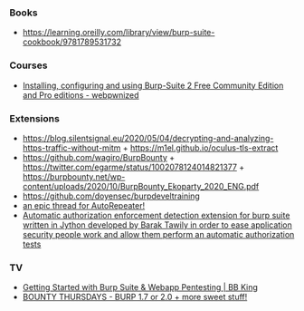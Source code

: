 ### Books

- https://learning.oreilly.com/library/view/burp-suite-cookbook/9781789531732

### Courses

- [Installing, configuring and using Burp-Suite 2 Free Community Edition and Pro editions - webpwnized](https://www.youtube.com/playlist?list=PLZOToVAK85MoBg65au9EeFkK7qwzppcnU)

### Extensions

- https://blog.silentsignal.eu/2020/05/04/decrypting-and-analyzing-https-traffic-without-mitm + https://m1el.github.io/oculus-tls-extract
- https://github.com/wagiro/BurpBounty + https://twitter.com/egarme/status/1002078124014821377 + https://burpbounty.net/wp-content/uploads/2020/10/BurpBounty_Ekoparty_2020_ENG.pdf
- https://github.com/doyensec/burpdeveltraining
- [an epic thread for AutoRepeater!](https://twitter.com/ngkogkos/status/1350498063555719175)
- [Automatic authorization enforcement detection extension for burp suite written in Jython developed by Barak Tawily in order to ease application security people work and allow them perform an automatic authorization tests](https://github.com/Quitten/Autorize)

### TV

- [Getting Started with Burp Suite & Webapp Pentesting | BB King](https://www.youtube.com/watch?v=xKudsnN3gkE&t=1868s)
- [BOUNTY THURSDAYS - BURP 1.7 or 2.0 + more sweet stuff!](https://youtu.be/qnddz5iew1A)